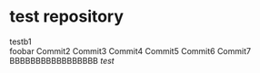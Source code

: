 test repository
====================

testb1  
foobar
Commit2
Commit3
Commit4
Commit5
Commit6
Commit7
BBBBBBBBBBBBBBBBB
*test*
